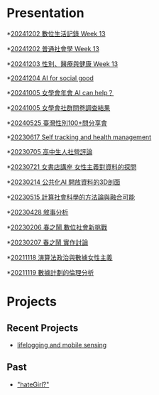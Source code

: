 # Presentation
*[20241202 數位生活記錄 Week 13](https://docs.google.com/presentation/d/e/2PACX-1vQ_SW5-qPsH13zril2AcpFrOsjziLUptu61CcykPqKZxDNhiEwadVtsoebYGWinn6543I9gPvVoj461/pub?start=false&loop=false&delayms=3000)

*[20241202 普通社會學 Week 13]()

*[20241203 性別、醫療與健康 Week 13]()

*[20241204 AI for social good]()

*[20241005 女學會年會 AI can help？]()

*[20241005 女學會社群問卷調查結果]()

*[20240525 臺灣性別100+問分享會]()

*[20230617 Self tracking and health management]()

*[20230705 高中生人社營評論]()

*[20230721 女書店講座 女性主義對資料的探問]()

*[20230214 公共化AI 開放資料的3D剖面]()

*[20230515 計算社會科學的方法論與融合可能]()

*[20230428 敘事分析]()

*[20230206 春之鬧 數位社會新挑戰]()

*[20230207 春之鬧 實作討論]()


*[20211118 演算法政治與數據女性主義]()

*[20211119 數據計劃的倫理分析]()


# Projects

## Recent Projects
* [lifelogging and mobile sensing]()

## Past
* ["hateGirl?"]()

